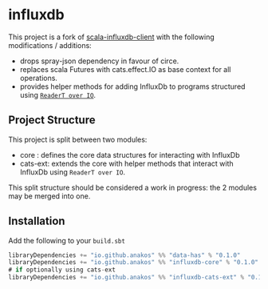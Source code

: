 influxdb
=====================

This project is a fork of [scala-influxdb-client](https://github.com/paulgoldbaum/scala-influxdb-client) with the following modifications / additions:

- drops spray-json dependency in favour of circe.
- replaces scala Futures with cats.effect.IO as base context for all operations. 
- provides helper methods for adding InfluxDb to programs structured using [`ReaderT over IO`](https://www.fpcomplete.com/blog/2017/06/readert-design-pattern).

## Project Structure

This project is split between two modules:

- core    : defines the core data structures for interacting with InfluxDb
- cats-ext: extends the core with helper methods that interact with InfluxDb using `ReaderT over IO`. 

This split structure should be considered a work in progress: the 2 modules may be merged into one.  

## Installation

Add the following to your `build.sbt`

```scala
libraryDependencies += "io.github.anakos" %% "data-has" % "0.1.0"
libraryDependencies += "io.github.anakos" %% "influxdb-core" % "0.1.0"
# if optionally using cats-ext
libraryDependencies += "io.github.anakos" %% "influxdb-cats-ext" % "0.1.0"
```
